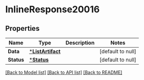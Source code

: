 # InlineResponse20016

## Properties
Name | Type | Description | Notes
------------ | ------------- | ------------- | -------------
**Data** | [***ListArtifact**](ListArtifact.md) |  | [default to null]
**Status** | [***Status**](Status.md) |  | [default to null]

[[Back to Model list]](../README.md#documentation-for-models) [[Back to API list]](../README.md#documentation-for-api-endpoints) [[Back to README]](../README.md)

